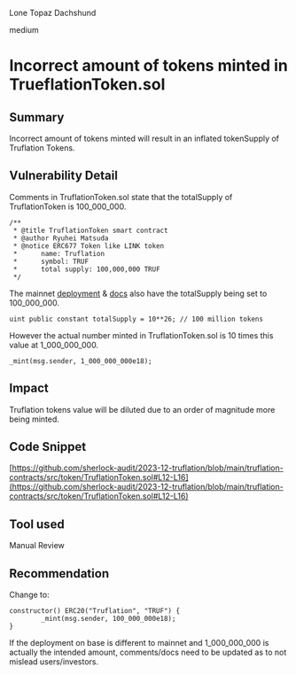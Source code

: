 Lone Topaz Dachshund

medium

# Incorrect amount of tokens minted in TrueflationToken.sol

## Summary
Incorrect amount of tokens minted will result in an inflated tokenSupply of Truflation Tokens. 

## Vulnerability Detail
Comments in TruflationToken.sol state that the totalSupply of TruflationToken is 100_000_000. 
```solidity
/**
 * @title TruflationToken smart contract
 * @author Ryuhei Matsuda
 * @notice ERC677 Token like LINK token
 *      name: Truflation
 *      symbol: TRUF
 *      total supply: 100,000,000 TRUF
 */
```
The mainnet [deployment](https://etherscan.io/token/0xf33683d0d690ccdbbf63a54b8d6709ff7e6cf987#code)  & [docs](https://whitepaper.truflation.com/tokenomics/token-distribution) also have the totalSupply being set to 100_000_000.
```solidity
uint public constant totalSupply = 10**26; // 100 million tokens
``` 
However the actual number minted in TruflationToken.sol is 10 times this value at 1_000_000_000. 
```solidity
_mint(msg.sender, 1_000_000_000e18);
```

## Impact
Truflation tokens value will be diluted due to an order of magnitude more being minted.  

## Code Snippet
[https://github.com/sherlock-audit/2023-12-truflation/blob/main/truflation-contracts/src/token/TruflationToken.sol#L12-L16](https://github.com/sherlock-audit/2023-12-truflation/blob/main/truflation-contracts/src/token/TruflationToken.sol#L12-L16)

## Tool used

Manual Review

## Recommendation
Change to:
```solidity
constructor() ERC20("Truflation", "TRUF") {
        _mint(msg.sender, 100_000_000e18);       
}
```
If the deployment on base is different to mainnet and 1_000_000_000 is actually the intended amount, comments/docs need to be updated as to not mislead users/investors. 
